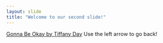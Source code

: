 ```yaml
---
layout: slide
title: "Welcome to our second slide!"
---
```

[Gonna Be Okay by Tiffany Day](https://soundcloud.com/tiffanyday/gonna-be-okay)
Use the left arrow to go back!

